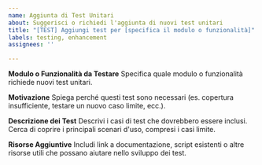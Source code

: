 ```yaml
---
name: Aggiunta di Test Unitari
about: Suggerisci o richiedi l'aggiunta di nuovi test unitari
title: "[TEST] Aggiungi test per [specifica il modulo o funzionalità]"
labels: testing, enhancement
assignees: ''

---
```


**Modulo o Funzionalità da Testare**
Specifica quale modulo o funzionalità richiede nuovi test unitari.

**Motivazione**
Spiega perché questi test sono necessari (es. copertura insufficiente, testare un nuovo caso limite, ecc.).

**Descrizione dei Test**
Descrivi i casi di test che dovrebbero essere inclusi. Cerca di coprire i principali scenari d'uso, compresi i casi limite.

**Risorse Aggiuntive**
Includi link a documentazione, script esistenti o altre risorse utili che possano aiutare nello sviluppo dei test.
